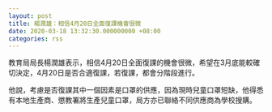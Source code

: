 ```yaml
---
layout: post
title: 楊潤雄：相信4月20日全面復課機會很微
date: 2020-03-18 13:32:30.000000000 +08:00
categories: rss
---
```


教育局局長楊潤雄表示，相信4月20日全面復課的機會很微，希望在3月底能較確切決定，4月20日是否合適復課，若復課，都會分階段進行。

他說，考慮是否復課其中一個因素是口罩的供應，因為現時兒童口罩短缺，他得悉有本地生產商、懲教署將生產兒童口罩，局方亦已聯絡不同供應商為學校搜購。
